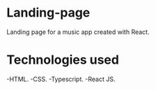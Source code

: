 # Landing-page
Landing page for a music app created with React.
# Technologies used
-HTML.
-CSS.
-Typescript.
-React JS.

